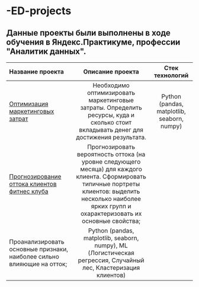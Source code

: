 # -ED-projects

## Данные проекты были выполнены в ходе обучения в Яндекс.Практикуме, профессии "Аналитик данных".



| Название проекта  | Описание проекта  | Стек технологий |
| :---------------- | :---------------:| :---------------:|
|[Оптимизация маркетинговых затрат](https://github.com/NadyaSave/ED-projects/tree/master/marketing)| Необходимо оптимизировать маркетинговые затраты. Определить ресурсы, куда и сколько стоит вкладывать денег для достижения результата.| Python (pandas, matplotlib, seaborn, numpy) |
|[Прогнозирование оттока клиентов фитнес клуба](https://github.com/NadyaSave/ED-projects/tree/master/ML-project)| Прогнозировать вероятность оттока (на уровне следующего месяца) для каждого клиента. Сформировать типичные портреты клиентов: выделить несколько наиболее ярких групп и охарактеризовать их основные свойства;
Проанализировать основные признаки, наиболее сильно влияющие на отток;| Python (pandas, matplotlib, seaborn, numpy), ML (Логистическая регрессия, Случайный лес, Кластеризация клиентов) |
